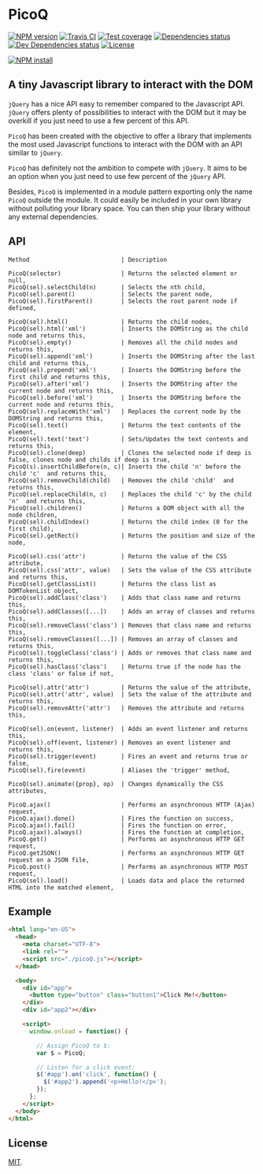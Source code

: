 # PicoQ

[![NPM version][npm-image]][npm-url]
[![Travis CI][travis-image]][travis-url]
[![Test coverage][coveralls-image]][coveralls-url]
[![Dependencies status][dependencies-image]][dependencies-url]
[![Dev Dependencies status][devdependencies-image]][devdependencies-url]
[![License][license-image]](LICENSE.md)
<!--- [![node version][node-image]][node-url] -->
[![NPM install][npm-install-image]][npm-install-url]


## A tiny Javascript library to interact with the DOM

`jQuery` has a nice API easy to remember compared to the Javascript API. `jQuery` offers plenty of possibilities to interact with the DOM but it may be overkill if you just need to use a few percent of this API.

`PicoQ` has been created with the objective to offer a library that implements the most used Javascript functions to interact with the DOM with an API similar to `jQuery`.

`PicoQ` has definitely not the ambition to compete with `jQuery`. It aims to be an option when you just need to use few percent of the `jQuery` API.

Besides, `PicoQ` is implemented in a module pattern exporting only the name `PicoQ` outside the module. It could easily be included in your own library without polluting your library space. You can then ship your library without any external dependencies.


## API

```
Method                          | Description
```
```
PicoQ(selector)                 | Returns the selected element or null,
PicoQ(sel).selectChild(n)       | Selects the nth child,
PicoQ(sel).parent()             | Selects the parent node,
PicoQ(sel).firstParent()        | Selects the root parent node if defined,

PicoQ(sel).html()               | Returns the child nodes,
PicoQ(sel).html('xml')          | Inserts the DOMString as the child node and returns this,
PicoQ(sel).empty()              | Removes all the child nodes and returns this,
PicoQ(sel).append('xml')        | Inserts the DOMString after the last child and returns this,
PicoQ(sel).prepend('xml')       | Inserts the DOMString before the first child and returns this,
PicoQ(sel).after('xml')         | Inserts the DOMString after the current node and returns this,
PicoQ(sel).before('xml')        | Inserts the DOMString before the current node and returns this,
PicoQ(sel).replaceWith('xml')   | Replaces the current node by the DOMString and returns this,
PicoQ(sel).text()               | Returns the text contents of the element,
PicoQ(sel).text('text')         | Sets/Updates the text contents and returns this,
PicoQ(sel).clone(deep)          | Clones the selected node if deep is false, clones node and childs if deep is true,
PicoQ(s).insertChildBefore(n, c)| Inserts the child 'n' before the child 'c'  and returns this,
PicoQ(sel).removeChild(child)   | Removes the child 'child'  and returns this,
PicoQ(sel.replaceChild(n, c)    | Replaces the child 'c' by the child 'n'  and returns this,
PicoQ(sel).children()           | Returns a DOM object with all the node children,
PicoQ(sel).childIndex()         | Returns the child index (0 for the first child),
PicoQ(sel).getRect()            | Returns the position and size of the node,

PicoQ(sel).css('attr')          | Returns the value of the CSS attribute,
PicoQ(sel).css('attr', value)   | Sets the value of the CSS attribute and returns this,
PicoQ(sel).getClassList()       | Returns the class list as DOMTokenList object,
PicoQ(sel).addClass('class')    | Adds that class name and returns this,
PicoQ(sel).addClasses([...])    | Adds an array of classes and returns this,
PicoQ(sel).removeClass('class') | Removes that class name and returns this,
PicoQ(sel).removeClasses([...]) | Removes an array of classes and returns this,
PicoQ(sel).toggleClass('class') | Adds or removes that class name and returns this,
PicoQ(sel).hasClass('class')    | Returns true if the node has the class 'class' or false if not,

PicoQ(sel).attr('attr')         | Returns the value of the attribute,
PicoQ(sel).attr('attr', value)  | Sets the value of the attribute and returns this,
PicoQ(sel).removeAttr('attr')   | Removes the attribute and returns this,

PicoQ(sel).on(event, listener)  | Adds an event listener and returns this,
PicoQ(sel).off(event, listener) | Removes an event listener and returns this,
PicoQ(sel).trigger(event)       | Fires an event and returns true or false,
PicoQ(sel).fire(event)          | Aliases the 'trigger' method,

PicoQ(sel).animate({prop}, op)  | Changes dynamically the CSS attributes,

PicoQ.ajax()                    | Performs an asynchronous HTTP (Ajax) request,
PicoQ.ajax().done()             | Fires the function on success,
PicoQ.ajax().fail()             | Fires the function on error,
PicoQ.ajax().always()           | Fires the function at completion,
PicoQ.get()                     | Performs an asynchronous HTTP GET request,
PicoQ.getJSON()                 | Performs an asynchronous HTTP GET request on a JSON file,
PicoQ.post()                    | Performs an asynchronous HTTP POST request,
PicoQ(sel).load()               | Loads data and place the returned HTML into the matched element,
```

## Example

```html
<html lang="en-US">
  <head>
    <meta charset="UTF-8">
    <link rel="">
    <script src="./picoQ.js"></script>
  </head>

  <body>
    <div id="app">
      <button type="button" class="button1">Click Me!</button>
    </div>
    <div id="app2"></div>

    <script>
      window.onload = function() {

        // Assign PicoQ to $:
        var $ = PicoQ;

        // Listen for a click event:
        $('#app').on('click', function() {
          $('#app2').append('<p>Hello!</p>');
        });
      };
    </script>
  </body>
</html>
```

## License

[MIT](LICENSE.md).

<!--- URls -->

[npm-image]: https://img.shields.io/npm/v/picoq.svg?style=flat-square
[npm-install-image]: https://nodei.co/npm/picoq.png?compact=true
[node-image]: https://img.shields.io/badge/node.js-%3E=_0.10-green.svg?style=flat-square
[download-image]: https://img.shields.io/npm/dm/picoq.svg?style=flat-square
[travis-image]: https://img.shields.io/travis/jclo/picoq.svg?style=flat-square
[coveralls-image]: https://img.shields.io/coveralls/jclo/picoq/master.svg?style=flat-square
[dependencies-image]: https://david-dm.org/jclo/picoq/status.svg?theme=shields.io
[devdependencies-image]: https://david-dm.org/jclo/picoq/dev-status.svg?theme=shields.io
[license-image]: https://img.shields.io/npm/l/picoq.svg?style=flat-square

[npm-url]: https://www.npmjs.com/package/picoq
[npm-install-url]: https://nodei.co/npm/picoq
[node-url]: http://nodejs.org/download
[download-url]: https://www.npmjs.com/package/picoq
[travis-url]: https://travis-ci.org/jclo/picoq
[coveralls-url]: https://coveralls.io/github/jclo/picoq?branch=master
[dependencies-url]: https://david-dm.org/jclo/picoq
[devdependencies-url]: https://david-dm.org/jclo/picoq?type=dev
[license-url]: http://opensource.org/licenses/MIT
